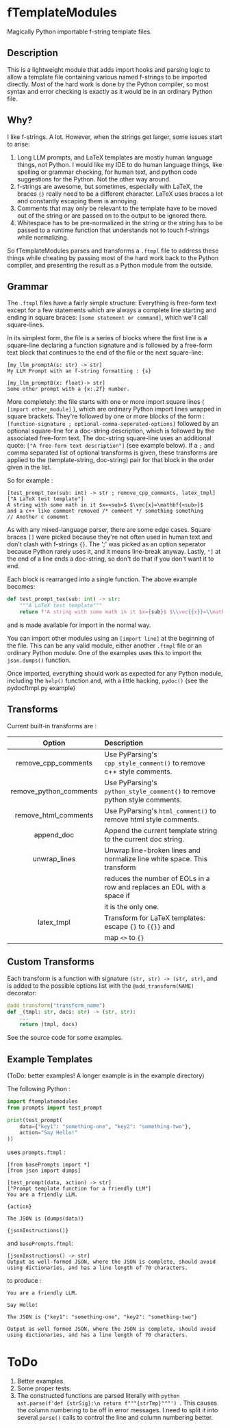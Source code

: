 # fTemplateModules
Magically Python importable f-string template files.

## Description
This is a lightweight module that adds import hooks and parsing
logic to allow a template file containing various named f-strings
to be imported directly. Most of the hard work is done by the
Python compiler, so most syntax and error checking is exactly as 
it would be in an ordinary Python file.

## Why?
I like f-strings. A lot. However, when the strings get larger, some issues
start to arise:
1.  Long LLM prompts, and LaTeX templates are mostly human language things,
    not Python. I would like my IDE to do human language things, like
    spelling or grammar checking, for human text, and python code suggestions
    for the Python. Not the other way around.
2.  f-strings are awesome, but sometimes, especially with LaTeX, the braces `{}`
    really need to be a different character. LaTeX uses braces a lot and
    constantly escaping them is annoying.
3.  Comments that may only be relevant to the template have to be moved out
    of the string or are passed on to the output to be ignored there.
4.  Whitespace has to be pre-normalized in the string or the string has to
    be passed to a runtime function that understands not to touch f-strings 
    while normalizing.

So fTemplateModules parses and transforms a `.ftmpl` file to address these
things while cheating by passing most of the hard work back to the Python
compiler, and presenting the result as a Python module from the outside.

## Grammar
The `.ftmpl` files have a fairly simple structure: Everything is free-form
text except for a few statements which are always a complete line starting and
ending in square braces: `[some statement or command]`, which we'll call
square-lines.

In its simplest form, the file is a series of blocks where the first line is
a square-line declaring a function signature and is followed by a free-form
text block that continues to the end of the file or the next square-line:
```text
[my_llm_promptA(s: str) -> str]
My LLM Prompt with an f-string formatting : {s}

[my_llm_promptB(x: float)-> str]
Some other prompt with a {x:.2f} number.
```

More completely: the file starts with one or more import square lines 
( `[import other_module]` ), which are ordinary Python import lines wrapped
in square brackets. They're followed by one or more blocks of the form :
`[function-signature ; optional-comma-seperated-options]` followed by 
an optional square-line for a doc-string description, which is followed
by the associated free-form text. The doc-string square-line uses an
additional quote: `["A free-form text description"]` (see example below).
If a `;` and comma separated list of optional transforms is given, these
transforms are applied to the (template-string, doc-string) pair for that
block in the order given in the list. 

So for example :
```text
[test_prompt_tex(sub: int) -> str ; remove_cpp_comments, latex_tmpl]
["A LaTeX test template"]
A string with some math in it $x=<sub>$ $\vec{x}=\mathbf{<sub>}$
and a c++ like comment removed /* comment */ something something
// Another c comemnt
```

As with any mixed-language parser, there are some edge cases. Square
braces `[]` were picked because they're not often used in human text and
don't clash with f-strings `{}`. The ';' was picked as an option seperator
because Python rarely uses it, and it means line-break anyway. Lastly,
`"]` at the end of a line ends a doc-string, so don't do that if you
don't want it to end.

Each block is rearranged into a single function. The above example becomes:
```python
def test_prompt_tex(sub: int) -> str:
    """A LaTeX test template"""
    return f'A string with some math in it $x={sub}$ $\\vec{{x}}=\\mathbf{{{sub}}}$\nand a c++ like comment removed  thing\n\n'
```
and is  made available for import in the normal way.

You can import other modules using an `[import line]` at the
beginning of the file. This can be any valid module, either another
`.ftmpl` file or an ordinary Python module. One of the examples uses
this to import the `json.dumps()` function.

Once imported, everything should work as expected for any Python module,
including the `help()` function and, with a little hacking, `pydoc()` (see
the pydocftmpl.py example)

## Transforms
Current built-in transforms are :

| Option | Description |
| :--:|:--- |
| remove_cpp_comments    | Use PyParsing's `cpp_style_comment()` to remove c++ style comments.        |
| remove_python_comments | Use PyParsing's `python_style_comment()` to remove python style comments.  |
| remove_html_comments   | Use PyParsing's `html_comment()` to remove html style comments.            |
| append_doc             | Append the current template string to the current doc string.            |
| unwrap_lines           | Unwrap line-broken lines and normalize line white space. This transform  |
|                        | reduces the number of EOLs in a row and replaces an EOL with a space if  |
|                        | it is the only one. |
| latex_tmpl             | Transform for LaTeX templates: escape `{}` to `{{}}` and 
|                        | map `<>` to `{}` |

## Custom Transforms
Each transform is a function with signature `(str, str) -> (str, str)`, and is
added to the possible options list with the `@add_transform(NAME)` decorator:

```python
@add_transform("transform_name")
def _(tmpl: str, docs: str) -> (str, str):
    ...
    return (tmpl, docs)
```
See the source code for some examples.

## Example Templates
(ToDo: better examples! A longer example is in the example directory)

The following Python :
```python
import ftemplatemodules
from prompts import test_prompt

print(test_prompt(
    data={"key1": "something-one", "key2": "something-two"},
    action="Say Hello!"
))
```
uses `prompts.ftmpl` :
```text
[from basePrompts import *]
[from json import dumps]

[test_prompt(data, action) -> str]
["Prompt template function for a friendly LLM"]
You are a friendly LLM.

{action}

The JSON is {dumps(data)}

{jsonInstructions()}
```
and `basePrompts.ftmpl`:
```text
[jsonInstructions() -> str]
Output as well-formed JSON, where the JSON is complete, should avoid using dictionaries, and has a line length of 70 characters.
````
to produce :
```text
You are a friendly LLM.

Say Hello!

The JSON is {"key1": "something-one", "key2": "something-two"}

Output as well formed JSON, where the JSON is complete, should avoid using dictionaries, and has a line length of 70 characters.
```

# ToDo
1. Better examples.
2. Some proper tests.
3. The constructed functions are parsed literally with `python
ast.parse(f'def {strSig}:\n return f"""{strTmp}"""') `.
This causes the column numbering to be off in error messages. I
need to split it into several `parse()` calls to control the line and
column numbering better.

